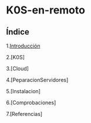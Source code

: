 # K0S-en-remoto

## Índice

1.[Introducción](https://github.com/anamontejo95/Instalaci-n-K0S-en-remoto/blob/main/archivos/Introduccion.md)

2.[K0S]

3.[Cloud]

4.[PeparacionServidores]

5.[Instalacion]

6.[Comprobaciones]

7.[Referencias]
